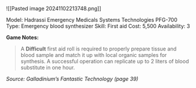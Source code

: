 ![[Pasted image 20241102213748.png]]

Model: Hadrassi
Emergency Medicals
Systems Technologies
PFG-700
Type: Emergency
blood synthesizer
Skill: First aid
Cost: 5,500
Availability: 3

**Game Notes:** 
> A **Difficult** first aid roll is required to properly prepare tissue and blood sample and match it up with local organic samples for synthesis. A successful operation can replicate up to 2 liters of blood substitute in one hour.

*Source: Galladinium’s Fantastic Technology (page 39)*